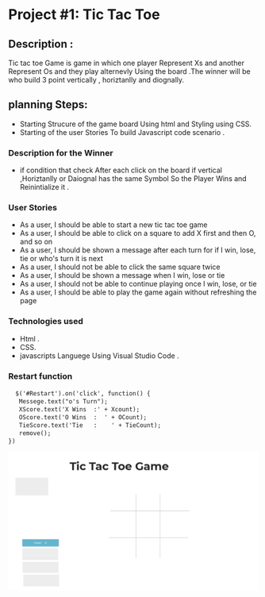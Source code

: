 # Project #1: Tic Tac Toe
## Description :
Tic tac toe Game is game in which one player Represent Xs and another Represent Os and they play alternevly Using the board  .The winner will be who build 3 point vertically , horiztanlly and diognally. 

## planning Steps:

- Starting Strucure of the game board Using html and Styling using CSS.
- Starting of the user Stories To build Javascript code scenario .



### Description for the Winner 
- if condition that check After each click on the board if vertical ,Horiztanlly or Daiognal has the same Symbol So the Player Wins and Reinintialize it .

### User Stories

- As a user, I should be able to start a new tic tac toe game
- As a user, I should be able to click on a square to add X first and then O, and so on
- As a user, I should be shown a message after each turn for if I win, lose, tie or who's turn it is next
- As a user, I should not be able to click the same square twice
- As a user, I should be shown a message when I win, lose or tie
- As a user, I should not be able to continue playing once I win, lose, or tie
- As a user, I should be able to play the game again without refreshing the page

### Technologies used

- Html .
- CSS.
- javascripts Languege Using Visual Studio Code .
  

### Restart function 


 ```
   $('#Restart').on('click', function() {
    Messege.text("o's Turn");
    XScore.text('X Wins  :' + Xcount);
    OScore.text('O Wins  :  ' + OCount);
    TieScore.text('Tie   :    ' + TieCount);
    remove();
})
 ```
  
![Wireframe](img.png)
